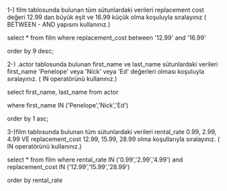 1-) film tablosunda bulunan tüm sütunlardaki verileri replacement cost değeri 12.99 dan büyük eşit 
ve 16.99 küçük olma koşuluyla sıralayınız ( BETWEEN - AND yapısını kullanınız.)

select
*
from
film
where
replacement_cost between '12.99' and '16.99'

order by 9 desc;

2-) .actor tablosunda bulunan first_name ve last_name sütunlardaki verileri first_name 'Penelope' 
veya 'Nick' veya 'Ed' değerleri olması koşuluyla sıralayınız. ( IN operatörünü kullanınız.)

select
first_name,
last_name
from
actor

where
first_name IN ('Penelope','Nick','Ed')

order by 1 asc;

3-)film tablosunda bulunan tüm sütunlardaki verileri rental_rate 0.99, 2.99, 4.99 VE 
replacement_cost 12.99, 15.99, 28.99 olma koşullarıyla sıralayınız. ( IN operatörünü kullanınız.)

select
*
from
film
where
rental_rate IN ('0.99','2.99','4.99')
and
replacement_cost IN ('12.99','15.99','28.99')

order by rental_rate